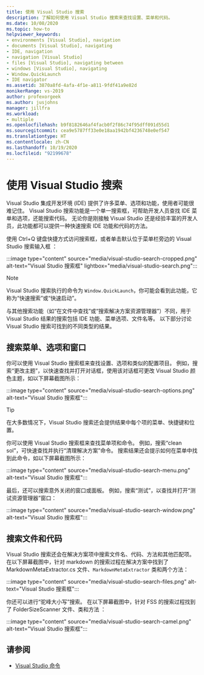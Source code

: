 ```yaml
---
title: 使用 Visual Studio 搜索
description: 了解如何使用 Visual Studio 搜索来查找设置、菜单和代码。
ms.date: 10/08/2020
ms.topic: how-to
helpviewer_keywords:
- environments [Visual Studio], navigation
- documents [Visual Studio], navigating
- IDE, navigation
- navigation [Visual Studio]
- files [Visual Studio], navigating between
- windows [Visual Studio], navigating
- Window.QuickLaunch
- IDE navigator
ms.assetid: 3870a8fd-4afa-4f1e-a811-9fdf41a9e82d
monikerRange: vs-2019
author: profexorgeek
ms.author: jusjohns
manager: jillfra
ms.workload:
- multiple
ms.openlocfilehash: b9f8182646af4facb0f2f86c74f95dff091d55d1
ms.sourcegitcommit: cea9e5787ff33e0e18aa1942bf4236748e0ef547
ms.translationtype: HT
ms.contentlocale: zh-CN
ms.lasthandoff: 10/19/2020
ms.locfileid: "92199678"
---
```

# <a name="use-visual-studio-search"></a>使用 Visual Studio 搜索

Visual Studio 集成开发环境 (IDE) 提供了许多菜单、选项和功能，使用者可能很难记住。 Visual Studio 搜索功能是一个单一搜索框，可帮助开发人员查找 IDE 菜单和选项，还能搜索代码。 无论你是刚接触 Visual Studio 还是经验丰富的开发人员，此功能都可以提供一种快速搜索 IDE 功能和代码的方法。

使用 Ctrl+Q 键盘快捷方式访问搜索框，或者单击默认位于菜单栏旁边的 Visual Studio 搜索输入框 ：

:::image type="content" source="media/visual-studio-search-cropped.png" alt-text="Visual Studio 搜索框" lightbox="media/visual-studio-search.png":::

> [!NOTE]
> Visual Studio 搜索执行的命令为 `Window.QuickLaunch`，你可能会看到此功能，它称为“快速搜索”或“快速启动”。

与其他搜索功能（如“在文件中查找”或“搜索解决方案资源管理器”）不同，用于 Visual Studio 结果的搜索包括 IDE 功能、菜单选项、文件名等。 以下部分讨论 Visual Studio 搜索可找到的不同类型的结果。

## <a name="search-menus-options-and-windows"></a>搜索菜单、选项和窗口

你可以使用 Visual Studio 搜索框来查找设置、选项和类似的配置项目。 例如，搜索“更改主题”，以快速查找并打开对话框，使用该对话框可更改 Visual Studio 颜色主题，如以下屏幕截图所示：

:::image type="content" source="media/visual-studio-search-options.png" alt-text="Visual Studio 搜索框":::

> [!TIP]
> 在大多数情况下，Visual Studio 搜索还会提供结果中每个项的菜单、快捷键和位置。

你可以使用 Visual Studio 搜索框来查找菜单项和命令。 例如，搜索“clean sol”，可快速查找并执行“清理解决方案”命令。 搜索结果还会提示如何在菜单中找到此命令，如以下屏幕截图所示：

:::image type="content" source="media/visual-studio-search-menu.png" alt-text="Visual Studio 搜索框":::

最后，还可以搜索意外关闭的窗口或面板。 例如，搜索“测试”，以查找并打开“测试资源管理器”窗口：

:::image type="content" source="media/visual-studio-search-window.png" alt-text="Visual Studio 搜索框":::

## <a name="search-files-and-code"></a>搜索文件和代码

Visual Studio 搜索还会在解决方案项中搜索文件名、代码、方法和其他匹配项。 在以下屏幕截图中，针对 markdown 的搜索过程在解决方案中找到了 MarkdownMetaExtractor.cs 文件、`MarkdownMetaExtractor` 类和两个方法：

:::image type="content" source="media/visual-studio-search-files.png" alt-text="Visual Studio 搜索框":::

你还可以进行“驼峰大小写”搜索。 在以下屏幕截图中，针对 FSS 的搜索过程找到了 FolderSizeScanner 文件、类和方法  ：

:::image type="content" source="media/visual-studio-search-camel.png" alt-text="Visual Studio 搜索框":::

## <a name="see-also"></a>请参阅

- [Visual Studio 命令](reference/visual-studio-commands.md)